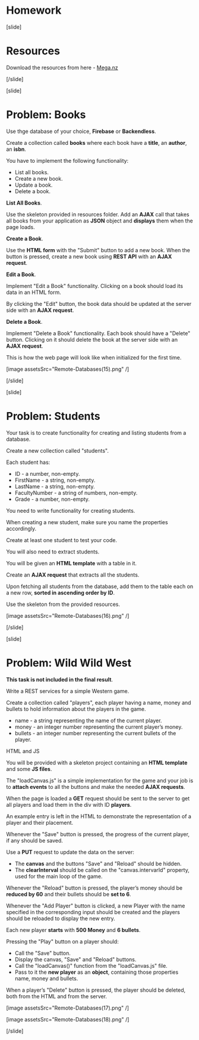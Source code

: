 # Homework

[slide]

# Resources

Download the resources from here - [Mega.nz](https://mega.nz/file/fZgHjC7Z#ai8TEYx_-CtqeRZTyMzFHYEguVHBUEA7heA_3bjXSJ4)

[/slide]

[slide]

# Problem: Books

Use thge database of your choice, **Firebase** or **Backendless**.

Create a collection called **books** where each book have a **title**, an **author**, an **isbn**.

You have to implement the following functionality:
- List all books.
- Create a new book.
- Update a book.
- Delete a book.

**List All Books**.

Use the skeleton provided in resources folder. Add an **AJAX** call that takes all books from your application as **JSON** object and **displays** them when the page loads.

**Create a Book**.

Use the **HTML form** with the "Submit" button to add a new book. When the button is pressed, create a new book using **REST API** with an **AJAX request**.

**Edit a Book**.

Implement "Edit a Book" functionality. Clicking on a book should load its data in an HTML form.

By clicking the "Edit" button, the book data should be updated at the server side with an **AJAX request**.

**Delete a Book**.

Implement "Delete a Book" functionality. Each book should have a "Delete" button. Clicking on it should delete the book at the server side with an **AJAX request**.

This is how the web page will look like when initialized for the first time.

[image assetsSrc="Remote-Databases(15).png" /]

[/slide]

[slide]

# Problem: Students

Your task is to create functionality for creating and listing students from a database. 

Create a new collection called "students".

Each student has:
- ID - a number, non-empty.
- FirstName - a string, non-empty.
- LastName - a string, non-empty.
- FacultyNumber - a string of numbers, non-empty.
- Grade - a number, non-empty.

You need to write functionality for creating students. 

When creating a new student, make sure you name the properties accordingly. 

Create at least one student to test your code.

You will also need to extract students. 

You will be given an **HTML template** with a table in it. 

Create an **AJAX request** that extracts all the students. 

Upon fetching all students from the database, add them to the table each on a new row, **sorted in ascending order by ID**.

Use the skeleton from the provided resources.

[image assetsSrc="Remote-Databases(16).png" /]

[/slide]

[slide]

# Problem: Wild Wild West

**This task is not included in the final result**.

Write a REST services for a simple Western game. 

Create a collection called "players", each player having a name, money and bullets to hold information about the players in the game.

- name - a string representing the name of the current player.
- money - an integer number representing the current player’s money.
- bullets - an integer number representing the current bullets of the player.

HTML and JS

You will be provided with a skeleton project containing an **HTML template** and some **JS files**. 

The "loadCanvas.js" is a simple implementation for the game and your job is to **attach events** to all the buttons and make the needed **AJAX requests**.

When the page is loaded a **GET** request should be sent to the server to get all players and load them in the div with ID **players**. 

An example entry is left in the HTML to demonstrate the representation of a player and their placement.

Whenever the "Save" button is pressed, the progress of the current player, if any should be saved.

Use a **PUT** request to update the data on the server:
- The **canvas** and the buttons "Save" and "Reload" should be hidden.
- The **clearInterval** should be called on the "canvas.intervarId" property, used for the main loop of the game.

Whenever the "Reload" button is pressed, the player’s money should be **reduced by 60** and their bullets should be **set to 6**.

Whenever the "Add Player" button is clicked, a new Player with the name specified in the corresponding input should be created and the players should be reloaded to display the new entry.

Each new player **starts** with **500 Money** and **6 bullets**.

Pressing the "Play" button on a player should:
- Call the "Save" button.
- Display the canvas, "Save" and "Reload" buttons.
- Call the "loadCanvas()" function from the "loadCanvas.js" file.
- Pass to it the **new player** as an **object**, containing those properties name, money and bullets.

When a player’s "Delete" button is pressed, the player should be deleted, both from the HTML and from the server.

[image assetsSrc="Remote-Databases(17).png" /]

[image assetsSrc="Remote-Databases(18).png" /]

[/slide]